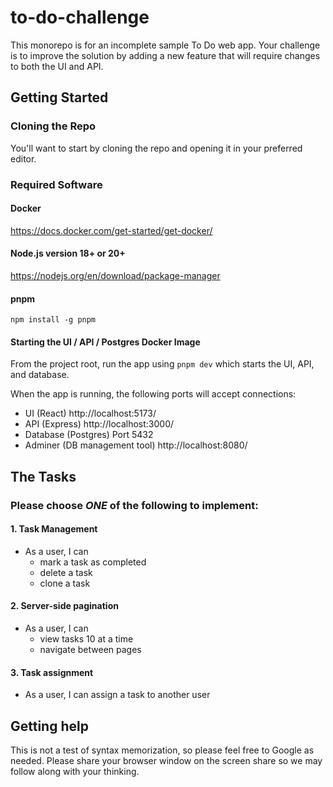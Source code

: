 # to-do-challenge

This monorepo is for an incomplete sample To Do web app. Your challenge is to improve the solution by adding a new feature that will require changes to both the UI and API.

## Getting Started

### Cloning the Repo

You'll want to start by cloning the repo and opening it in your preferred editor.

### Required Software

#### Docker
https://docs.docker.com/get-started/get-docker/


#### Node.js version 18+ or 20+
https://nodejs.org/en/download/package-manager

#### pnpm
`npm install -g pnpm`


#### Starting the UI / API / Postgres Docker Image

From the project root, run the app using `pnpm dev` which starts the UI, API, and database.

When the app is running, the following ports will accept connections:

- UI (React) http://localhost:5173/
- API (Express) http://localhost:3000/
- Database (Postgres) Port 5432
- Adminer (DB management tool) http://localhost:8080/

## The Tasks

### Please choose _ONE_ of the following to implement:

#### 1. Task Management

- As a user, I can
    - mark a task as completed
    - delete a task
    - clone a task

#### 2. Server-side pagination

- As a user, I can
    - view tasks 10 at a time
    - navigate between pages


#### 3. Task assignment

- As a user, I can assign a task to another user


## Getting help

This is not a test of syntax memorization, so please feel free to Google as needed. Please share your browser window on the screen share so we may follow along with your thinking.


